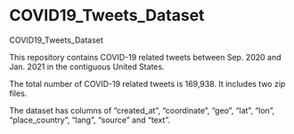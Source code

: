 # COVID19_Tweets_Dataset
COVID19_Tweets_Dataset

This repository contains COVID-19 related tweets between Sep. 2020 and Jan. 2021 in the contiguous United States. 

The total number of COVID-19 related tweets is 169,938. It includes two zip files.

The dataset has columns of “created_at”, “coordinate”, “geo”, “lat”, “lon”, “place_country”, “lang”, “source” and “text”.
